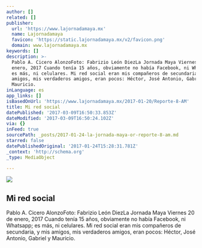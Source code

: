 ```yaml
---
author: []
related: []
publisher:
  url: 'https://www.lajornadamaya.mx'
  name: Lajornadamaya
  favicon: 'https://static.lajornadamaya.mx/v2/favicon.png'
  domain: www.lajornadamaya.mx
keywords: []
description: >-
  Pablo A. Cicero AlonzoFoto: Fabrizio León DiezLa Jornada Maya Viernes 20 de
  enero, 2017 Cuando tenía 15 años, obviamente no había Facebook, ni Whatsapp;
  es más, ni celulares. Mi red social eran mis compañeros de secundaria, y mis
  amigos, mis verdaderos amigos, eran pocos: Héctor, José Antonio, Gabriel y
  Mauricio.
inLanguage: es
app_links: []
isBasedOnUrl: 'https://www.lajornadamaya.mx/2017-01-20/Reporte-8-AM'
title: Mi red social
datePublished: '2017-03-09T16:50:33.853Z'
dateModified: '2017-03-09T16:50:24.102Z'
via: {}
inFeed: true
sourcePath: _posts/2017-01-24-la-jornada-maya-or-reporte-8-am.md
starred: false
datePublishedOriginal: '2017-01-24T15:28:31.781Z'
_context: 'http://schema.org'
_type: MediaObject

---
```

<article style=""><img src="https://img.lajornadamaya.mx/32/e1ababbzogad_640-414-cover" /><h1>Mi red social</h1><p>Pablo A. Cicero AlonzoFoto: Fabrizio León DiezLa Jornada Maya Viernes 20 de enero, 2017 Cuando tenía 15 años, obviamente no había Facebook, ni Whatsapp; es más, ni celulares. Mi red social eran mis compañeros de secundaria, y mis amigos, mis verdaderos amigos, eran pocos: Héctor, José Antonio, Gabriel y Mauricio.</p></article>